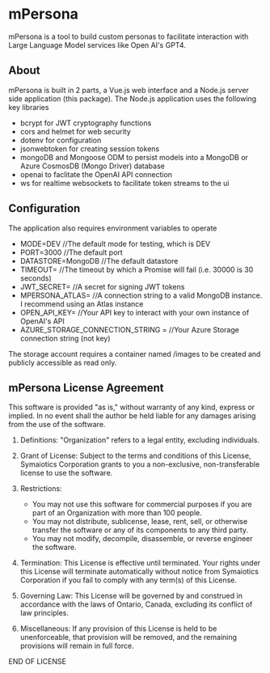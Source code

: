 # mPersona
mPersona is a tool to build custom personas to facilitate interaction with Large Language Model services like Open AI's GPT4.

## About
mPersona is built in 2 parts, a Vue.js web interface and a Node.js server side application (this package).
The Node.js application uses the following key libraries
- bcrypt for JWT cryptography functions
- cors and helmet for web security
- dotenv for configuration
- jsonwebtoken for creating session tokens
- mongoDB and Mongoose ODM to persist models into a MongoDB or Azure CosmosDB (Mongo Driver) database
- openai to faclitate the OpenAI API connection
- ws for realtime websockets to facilitate token streams to the ui


## Configuration
The application also requires environment variables to operate

- MODE=DEV  //The default mode for testing, which is DEV
- PORT=3000 //The default port
- DATASTORE=MongoDB //The default  datastore
- TIMEOUT=  //The timeout by which a Promise will fail (i.e. 30000 is 30 seconds)
- JWT_SECRET= //A secret for signing JWT tokens
- MPERSONA_ATLAS= //A connection string to a valid MongoDB instance. I recommend using an Atlas instance
- OPEN_API_KEY= //Your API key to interact with your own instance of OpenAI's API
- AZURE_STORAGE_CONNECTION_STRING = //Your Azure Storage connection string (not key)

The storage account requires a container named /images to be created and publicly accessible as read only.


## mPersona License Agreement

This software is provided "as is," without warranty of any kind, express or implied. In no event shall the author be held liable for any damages arising from the use of the software.

1. Definitions:
   "Organization" refers to a legal entity, excluding individuals.

2. Grant of License:
   Subject to the terms and conditions of this License, Symaiotics Corporation grants to you a non-exclusive, non-transferable license to use the software.

3. Restrictions:
   - You may not use this software for commercial purposes if you are part of an Organization with more than 100 people.
   - You may not distribute, sublicense, lease, rent, sell, or otherwise transfer the software or any of its components to any third party.
   - You may not modify, decompile, disassemble, or reverse engineer the software.

4. Termination:
   This License is effective until terminated. Your rights under this License will terminate automatically without notice from Symaiotics Corporation if you fail to comply with any term(s) of this License.

5. Governing Law:
   This License will be governed by and construed in accordance with the laws of Ontario, Canada, excluding its conflict of law principles.

6. Miscellaneous:
   If any provision of this License is held to be unenforceable, that provision will be removed, and the remaining provisions will remain in full force.

END OF LICENSE

